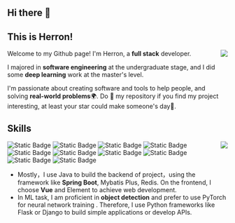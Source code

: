 ## Hi there 👋

<!--
**HerronKuo/HerronKuo** is a ✨ _special_ ✨ repository because its `README.md` (this file) appears on your GitHub profile.

Here are some ideas to get you started:

- 🔭 I’m currently working on ...
- 🌱 I’m currently learning ...
- 👯 I’m looking to collaborate on ...
- 🤔 I’m looking for help with ...
- 💬 Ask me about ...
- 📫 How to reach me: ...
- 😄 Pronouns: ...
- ⚡ Fun fact: ...
-->
## This is Herron!

<a href="https://github.com/anuraghazra/github-readme-stats">
  <img align="right" src="https://github-readme-stats.vercel.app/api?username=HerronKuo&show_icons=true&theme=tokyonight&count_private=true&include_all_commits=true" />
</a>

Welcome to my Github page! I'm Herron, a **full stack** developer.

I majored in **software engineering** at the undergraduate stage, and I did some **deep learning** work at the master's level.

I'm passionate about creating software and tools to help people, and solving **real-world problems**🌍. Do 🌟 my repository if you find my project interesting, at least your star could make someone's day🙏.

## Skills

<a href="https://github.com/anuraghazra/github-readme-stats">
  <img align="right" src="https://github-readme-stats.vercel.app/api/top-langs/?username=HerronKuo&theme=tokyonight" />
</a>

![Static Badge](https://img.shields.io/badge/Spring-141323?logo=spring)
![Static Badge](https://img.shields.io/badge/Spring%20Boot-141323?logo=SpringBoot)
![Static Badge](https://img.shields.io/badge/Redis-141323?logo=Redis)
![Static Badge](https://img.shields.io/badge/Node.js-141323?logo=node.js)
![Static Badge](https://img.shields.io/badge/Vue.js-141323?logo=Vue.js)
![Static Badge](https://img.shields.io/badge/Python-141323?logo=Python)
![Static Badge](https://img.shields.io/badge/Pytorch-141323?logo=Pytorch)
![Static Badge](https://img.shields.io/badge/Go-141323?logo=go)
![Static Badge](https://img.shields.io/badge/Linux-141323?logo=linux)
![Static Badge](https://img.shields.io/badge/Git-141323?logo=Git)


- Mostly，I use Java to build the backend of project，using the framework like **Spring Boot**, Mybatis Plus, Redis. On the frontend, I choose **Vue** and Element to achieve web development.
- In ML task, I am proficient in **object detection** and prefer to use PyTorch for neural network training . Therefore, I use Python frameworks like Flask or Django to build simple applications or develop APIs.
